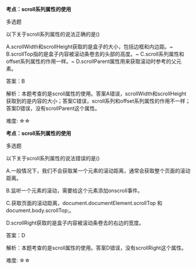 

**考点：scroll系列属性的使用**

多选题

以下关于scroll系列属性的说法正确的是()

A.scrollWidth和scrollHeight获取的是盒子的大小，包括边框和内边距。~
B.scrollTop指的是盒子内容被滚动条卷去的头部的高度。~
C.scroll系列属性和offset系列属性的作用一样。~
D.scrollParent属性用来获取滚动时参考的父元素。

答案：B

解析：本题考查的是scroll属性的使用。答案A错误，scrollWidth和scrollHeight获取到的是内容的大小；答案C错误，scroll系列和offset系列属性的作用不一样；答案D错误，没有scrollParent这个属性。

难度: ☆☆



**考点：scroll系列属性的使用**

多选题

以下关于scroll系列属性的说法错误的是()

A.一般情况下，我们不会获取某一个元素的滚动距离，通常会获取整个页面的滚动距离。

B.监听一个元素的滚动，需要给这个元素添加onscroll事件。

C.获取页面的滚动距离，document.documentElement.scrollTop 和 document.body.scrollTop;。

D.scrollRight获取的是盒子内容被滚动条卷去的右边的宽度。

答案：D

解析：本题考查的是scroll属性的使用。答案D错误，没有scrollRight这个属性。

难度: ☆☆







